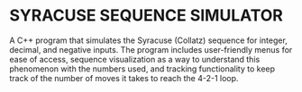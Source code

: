 # SYRACUSE SEQUENCE SIMULATOR
A C++ program that simulates the Syracuse (Collatz) sequence for integer, decimal, and negative inputs. The program includes user-friendly menus for ease of access, sequence visualization as a way to understand this phenomenon with the numbers used,
and tracking functionality to keep track of the number of moves it takes to reach the 4-2-1 loop.
